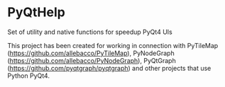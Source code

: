 # PyQtHelp
Set of utility and native functions for speedup PyQt4 UIs

This project has been created for working in connection with PyTileMap (https://github.com/allebacco/PyTileMap),
PyNodeGraph (https://github.com/allebacco/PyNodeGraph), PyQtGraph (https://github.com/pyqtgraph/pyqtgraph) and
other projects that use Python PyQt4.
